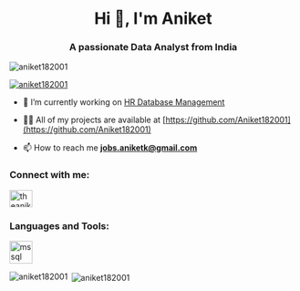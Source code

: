 <h1 align="center">Hi 👋, I'm Aniket</h1>
<h3 align="center">A passionate Data Analyst from India</h3>

<p align="left"> <img src="https://komarev.com/ghpvc/?username=aniket182001&label=Profile%20views&color=0e75b6&style=flat" alt="aniket182001" /> </p>

<p align="left"> <a href="https://github.com/ryo-ma/github-profile-trophy"><img src="https://github-profile-trophy.vercel.app/?username=aniket182001" alt="aniket182001" /></a> </p>

- 🔭 I’m currently working on [HR Database Management](https://github.com/Aniket182001/HR-Database-Management---SQL)

- 👨‍💻 All of my projects are available at [https://github.com/Aniket182001](https://github.com/Aniket182001)

- 📫 How to reach me **jobs.aniketk@gmail.com**

<h3 align="left">Connect with me:</h3>
<p align="left">
<a href="https://linkedin.com/in/theaniketkumbhar" target="blank"><img align="center" src="https://raw.githubusercontent.com/rahuldkjain/github-profile-readme-generator/master/src/images/icons/Social/linked-in-alt.svg" alt="theaniketkumbhar" height="30" width="40" /></a>
</p>

<h3 align="left">Languages and Tools:</h3>
<p align="left"> <a href="https://www.microsoft.com/en-us/sql-server" target="_blank" rel="noreferrer"> <img src="https://www.svgrepo.com/show/303229/microsoft-sql-server-logo.svg" alt="mssql" width="40" height="40"/> </a> </p>

<p><img align="left" src="https://github-readme-stats.vercel.app/api/top-langs?username=aniket182001&show_icons=true&locale=en&layout=compact" alt="aniket182001" /></p>

<p>&nbsp;<img align="center" src="https://github-readme-stats.vercel.app/api?username=aniket182001&show_icons=true&locale=en" alt="aniket182001" /></p>
